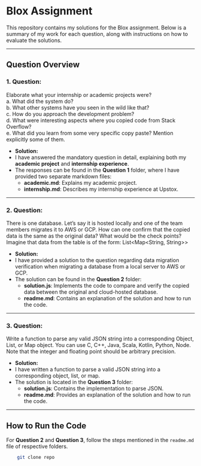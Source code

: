 # Blox Assignment

This repository contains my solutions for the Blox assignment. Below is a summary of my work for each question, along with instructions on how to evaluate the solutions.

---

## Question Overview

### 1. **Question:**  
  Elaborate what your internship or academic projects were?  
  a. What did the system do?  
  b. What other systems have you seen in the wild like that?  
  c. How do you approach the development problem?  
  d. What were interesting aspects where you copied code from Stack Overflow?  
  e. What did you learn from some very specific copy paste? Mention explicitly some of them.

- **Solution:**  
- I have answered the mandatory question in detail, explaining both my **academic project** and **internship experience**.
- The responses can be found in the **Question 1** folder, where I have provided two separate markdown files:
  - **academic.md**: Explains my academic project.
  - **internship.md**: Describes my internship experience at Upstox.

---

### 2. **Question:**  
  There is one database. Let’s say it is hosted locally and one of the team members migrates it to AWS or GCP. How can one confirm that the copied data is the same as the original data? What would be the check points? Imagine that data from the table is of the form: List<Map<String, String>>

- **Solution:**  
- I have provided a solution to the question regarding data migration verification when migrating a database from a local server to AWS or GCP.
- The solution can be found in the **Question 2** folder:
  - **solution.js**: Implements the code to compare and verify the copied data between the original and cloud-hosted database.
  - **readme.md**: Contains an explanation of the solution and how to run the code.

---

### 3. **Question:**  
  Write a function to parse any valid JSON string into a corresponding Object, List, or Map object. You can use C, C++, Java, Scala, Kotlin, Python, Node. Note that the integer and floating point should be arbitrary precision.

- **Solution:**  
- I have written a function to parse a valid JSON string into a corresponding object, list, or map.
- The solution is located in the **Question 3** folder:
  - **solution.js**: Contains the implementation to parse JSON.
  - **readme.md**: Provides an explanation of the solution and how to run the code.

---

## How to Run the Code

For **Question 2** and **Question 3**, follow the steps mentioned in the `readme.md` file of respective folders.

```bash
    git clone repo
```

